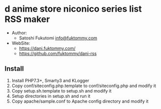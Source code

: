 d anime store niconico series list RSS maker
============================================

* Author:
    * Satoshi Fukutomi <info@fuktommy.com>
* WebSite:
    * https://dani.fuktommy.com/
    * https://github.com/fuktommy/dani-rss

Install
-------

1. Install PHP7.3+, Smarty3 and KLogger
2. Copy conf/siteconfig.php.template to conf/siteconfig.php and modify it
3. Copy setup.sh.template to setup.sh and modify it
4. Setup directories in setup.sh and run it
5. Copy apache/sample.conf to Apache config directory and modify it
